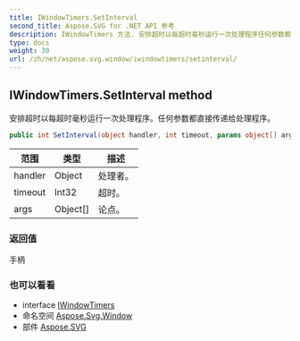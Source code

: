 ```yaml
---
title: IWindowTimers.SetInterval
second_title: Aspose.SVG for .NET API 参考
description: IWindowTimers 方法. 安排超时以每超时毫秒运行一次处理程序任何参数都直接传递给处理程序
type: docs
weight: 30
url: /zh/net/aspose.svg.window/iwindowtimers/setinterval/
---
```

## IWindowTimers.SetInterval method

安排超时以每超时毫秒运行一次处理程序。任何参数都直接传递给处理程序。

```csharp
public int SetInterval(object handler, int timeout, params object[] args)
```

| 范围 | 类型 | 描述 |
| --- | --- | --- |
| handler | Object | 处理者。 |
| timeout | Int32 | 超时。 |
| args | Object[] | 论点。 |

### 返回值

手柄

### 也可以看看

* interface [IWindowTimers](../)
* 命名空间 [Aspose.Svg.Window](../../iwindowtimers/)
* 部件 [Aspose.SVG](../../../)


